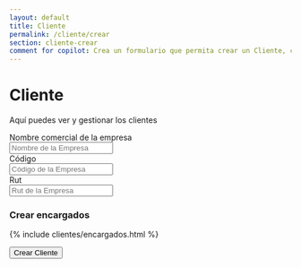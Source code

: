 ```yaml
---
layout: default
title: Cliente
permalink: /cliente/crear
section: cliente-crear
comment for copilot: Crea un formulario que permita crear un Cliente, con los siguiente campos Nombre de la Empresa (texto maximo 255 caracteres), Código de la empresa (texto alfanumérico de maximo 50 caracteres), y un Encargado Principal que debe ser selector que provenga de un encargados_cliente.yml. El formulario deberá tener clases de bootstrap y debe tener validaciones de javascript.  
---
```

# Cliente
Aquí puedes ver y gestionar los clientes
<form class="form-horizontal" role="form">
  <div class="form-group mb-3">
    <label for="empresa" class="col-sm-4 control-label">Nombre comercial de la empresa</label>
    <div class="col-sm-8">
      <input type="text" class="form-control" id="empresa" placeholder="Nombre de la Empresa">
    </div>
  </div>
  <div class="form-group mb-3">
    <label for="codigo" class="col-sm-24 control-label">Código</label>
    <div class="col-sm-8">
      <input type="text" class="form-control" id="codigo" placeholder="Código de la Empresa">
    </div>
  </div>

  <div class="form-group mb-3">
    <label for="codigo" class="col-sm-4 control-label">Rut</label>
    <div class="col-sm-8">
      <input type="text" class="form-control" id="rut" placeholder="Rut de la Empresa">
    </div>
  </div>

<h3 class="mb-3 mt-4">Crear encargados</h3>

{% include clientes/encargados.html %}

  <button type="submit" class="btn btn-primary">Crear Cliente</button>
</form>
